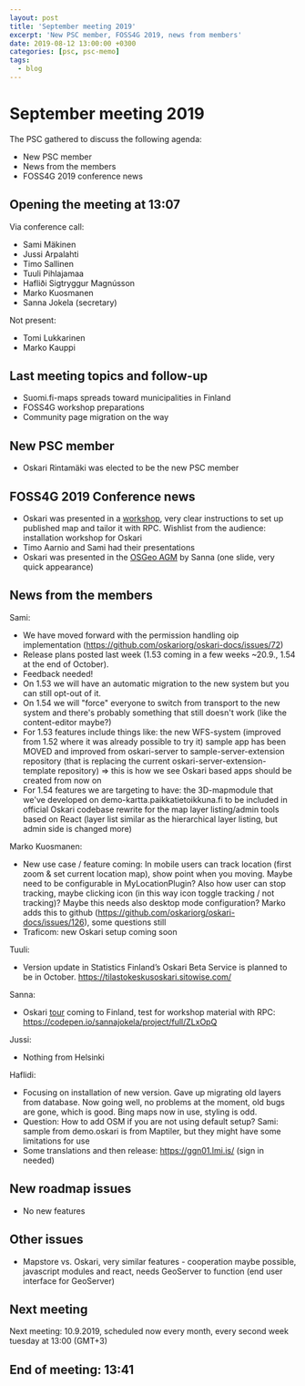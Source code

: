 ```yaml
---
layout: post
title: 'September meeting 2019'
excerpt: 'New PSC member, FOSS4G 2019, news from members'
date: 2019-08-12 13:00:00 +0300
categories: [psc, psc-memo]
tags:
  - blog
---
```


# September meeting 2019

The PSC gathered to discuss the following agenda:

- New PSC member
- News from the members
- FOSS4G 2019 conference news

## Opening the meeting at 13:07

Via conference call:

- Sami Mäkinen
- Jussi Arpalahti
- Timo Sallinen
- Tuuli Pihlajamaa
- Hafliði Sigtryggur Magnússon
- Marko Kuosmanen
- Sanna Jokela (secretary)

Not present:

- Tomi Lukkarinen
- Marko Kauppi

## Last meeting topics and follow-up

- Suomi.fi-maps spreads toward municipalities in Finland
- FOSS4G workshop preparations
- Community page migration on the way

## New PSC member

- Oskari Rintamäki was elected to be the new PSC member

## FOSS4G 2019 Conference news

- Oskari was presented in a [workshop](https://github.com/oskariorg/oskari-docs/blob/master/md/documentation/examples/FOSS4G_2019/workshop.md), very clear instructions to set up published map and tailor it with RPC. Wishlist from the audience: installation workshop for Oskari
- Timo Aarnio and Sami had their presentations
- Oskari was presented in the [OSGeo AGM](https://docs.google.com/presentation/d/1imiG7x09ry7lGvmS15FCVq2Z7yaICY00fcpXBK27TXY/edit) by Sanna (one slide, very quick appearance)

## News from the members

Sami:

- We have moved forward with the permission handling oip implementation (https://github.com/oskariorg/oskari-docs/issues/72)
- Release plans posted last week (1.53 coming in a few weeks ~20.9., 1.54 at the end of October).
- Feedback needed!
- On 1.53 we will have an automatic migration to the new system but you can still opt-out of it.
- On 1.54 we will "force" everyone to switch from transport to the new system and there's probably something that still doesn't work (like the content-editor maybe?)
- For 1.53 features include things like: the new WFS-system (improved from 1.52 where it was already possible to try it)
  sample app has been MOVED and improved from oskari-server to sample-server-extension repository (that is replacing the current oskari-server-extension-template repository) ⇒ this is how we see Oskari based apps should be created from now on
- For 1.54 features we are targeting to have: the 3D-mapmodule that we've developed on demo-kartta.paikkatietoikkuna.fi to be included in official Oskari codebase
  rewrite for the map layer listing/admin tools based on React (layer list similar as the hierarchical layer listing, but admin side is changed more)

Marko Kuosmanen:

- New use case / feature coming: In mobile users can track location (first zoom & set current location map), show point when you moving. Maybe need to be configurable in MyLocationPlugin? Also how user can stop tracking, maybe clicking icon (in this way icon toggle tracking / not tracking)? Maybe this needs also desktop mode configuration? Marko adds this to github (https://github.com/oskariorg/oskari-docs/issues/126), some questions still
- Traficom: new Oskari setup coming soon

Tuuli:

- Version update in Statistics Finland’s Oskari Beta Service is planned to be in October. https://tilastokeskusoskari.sitowise.com/

Sanna:

- Oskari [tour](https://www.meetup.com/Oskari-Your-geospatial-friend/) coming to Finland, test for workshop material with RPC: https://codepen.io/sannajokela/project/full/ZLxOpQ

Jussi:

- Nothing from Helsinki

Haflidi:

- Focusing on installation of new version. Gave up migrating old layers from database. Now going well, no problems at the moment, old bugs are gone, which is good. Bing maps now in use, styling is odd.
- Question: How to add OSM if you are not using default setup? Sami: sample from demo.oskari is from Maptiler, but they might have some limitations for use
- Some translations and then release: https://ggn01.lmi.is/ (sign in needed)

## New roadmap issues

- No new features

## Other issues

- Mapstore vs. Oskari, very similar features - cooperation maybe possible, javascript modules and react, needs GeoServer to function (end user interface for GeoServer)

## Next meeting

Next meeting: 10.9.2019, scheduled now every month, every second week tuesday at 13:00 (GMT+3)

## End of meeting: 13:41
